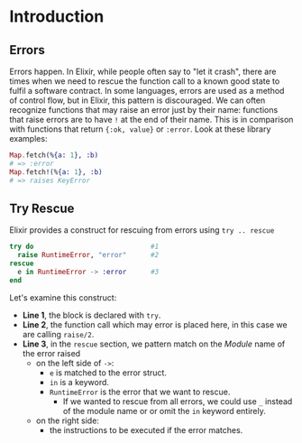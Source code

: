 # Introduction

## Errors

Errors happen. In Elixir, while people often say to "let it crash", there are times when we need to rescue the function call to a known good state to fulfil a software contract. In some languages, errors are used as a method of control flow, but in Elixir, this pattern is discouraged. We can often recognize functions that may raise an error just by their name: functions that raise errors are to have `!` at the end of their name. This is in comparison with functions that return `{:ok, value}` or `:error`. Look at these library examples:

```elixir
Map.fetch(%{a: 1}, :b)
# => :error
Map.fetch!(%{a: 1}, :b)
# => raises KeyError
```

## Try Rescue

Elixir provides a construct for rescuing from errors using `try .. rescue`

```elixir
try do                             #1
  raise RuntimeError, "error"      #2
rescue
  e in RuntimeError -> :error      #3
end
```

Let's examine this construct:

- **Line 1**, the block is declared with `try`.
- **Line 2**, the function call which may error is placed here, in this case we are calling `raise/2`.
- **Line 3**, in the `rescue` section, we pattern match on the _Module_ name of the error raised
  - on the left side of `->`:
    - `e` is matched to the error struct.
    - `in` is a keyword.
    - `RuntimeError` is the error that we want to rescue.
      - If we wanted to rescue from all errors, we could use `_` instead of the module name or or omit the `in` keyword entirely.
  - on the right side:
    - the instructions to be executed if the error matches.
